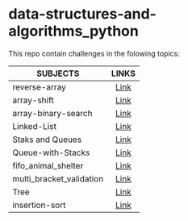 # data-structures-and-algorithms_python

This repo contain challenges in the folowing topics:

|SUBJECTS  |                 LINKS             |
--------------------|:--------------------------------------------------------:|
|reverse-array       | [Link](https://github.com/azez-alhoot/data-structures-and-algorithms-python/tree/master/data_structures_and_algorithms_python/challenges/array_reverse)|
|array-shift         | [Link](https://github.com/azez-alhoot/data-structures-and-algorithms-python/tree/master/data_structures_and_algorithms_python/challenges/array_shift)|
|array-binary-search | [Link](https://github.com/azez-alhoot/data-structures-and-algorithms-python/tree/master/data_structures_and_algorithms_python/challenges/array_binary_search)|
|Linked-List         | [Link](https://github.com/azez-alhoot/data-structures-and-algorithms-python/tree/master/data_structures_and_algorithms_python/data_structures/linked_list)|
|Staks and Queues    | [Link](https://github.com/azez-alhoot/data-structures-and-algorithms-python/tree/master/data_structures_and_algorithms_python/data_structures/stacks_and_queues)|
|Queue-with-Stacks   | [Link](https://github.com/azez-alhoot/data-structures-and-algorithms-python/tree/master/data_structures_and_algorithms_python/challenges/queue_with_stacks)|
|fifo_animal_shelter | [Link](https://github.com/azez-alhoot/data-structures-and-algorithms-python/tree/master/data_structures_and_algorithms_python/challenges/fifo_animal_shelter)|
|multi_bracket_validation | [Link](https://github.com/azez-alhoot/data-structures-and-algorithms-python/tree/master/data_structures_and_algorithms_python/challenges/multi_bracket_validation)|
|Tree                | [Link](https://github.com/azez-alhoot/data-structures-and-algorithms-python/tree/master/data_structures_and_algorithms_python/data_structures/tree)|
|insertion-sort      | [Link](https://github.com/azez-alhoot/data-structures-and-algorithms-python/tree/master/data_structures_and_algorithms_python/challenges/insertion_sort)|